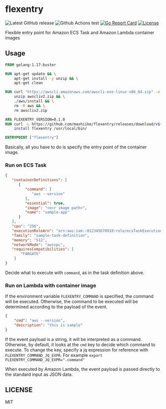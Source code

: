 # flexentry
![Latest GitHub release](https://img.shields.io/github/release/mashiike/flexentry.svg)
![Github Actions test](https://github.com/mashiike/flexentry/workflows/Test/badge.svg?branch=main)
[![Go Report Card](https://goreportcard.com/badge/mashiike/flexentry)](https://goreportcard.com/report/mashiike/flexentry) [![License](https://img.shields.io/badge/license-MIT-blue.svg)](https://github.com/mashiike/flexentry/blob/master/LICENSE)

Flexible entry point for Amazon ECS Task and Amazon Lambda container images

## Usage 

```Dockerfile
FROM golang:1.17-buster

RUN apt-get update && \
    apt-get install -y unzip && \
    apt-get clean

RUN curl "https://awscli.amazonaws.com/awscli-exe-linux-x86_64.zip" -o "awscliv2.zip" && \
    unzip awscliv2.zip && \
    ./aws/install && \
    rm -R aws && \
    rm awscliv2.zip

ARG FLEXENTRY_VERSION=0.1.0
RUN curl -L https://github.com/mashiike/flexentry/releases/download/v${FLEXENTRY_VERSION}/flexentry_${FLEXENTRY_VERSION}_linux_amd64.tar.gz | tar zxvf - && \
    install flexentry /usr/local/bin/

ENTRYPOINT ["flexentry"]
```

Basically, all you have to do is specify the entry point of the container image.

### Run on ECS Task

```json
{
   "containerDefinitions": [ 
      { 
         "command": [
            "aws --version"
         ],
         "essential": true,
         "image": "<ecr image path>",
         "name": "sample-app"
      }
   ],
   "cpu": "256",
   "executionRoleArn": "arn:aws:iam::012345678910:role/ecsTaskExecutionRole",
   "family": "sample-task-definition",
   "memory": "512",
   "networkMode": "awsvpc",
   "requiresCompatibilities": [ 
       "FARGATE" 
    ]
}
```

Decide what to execute with `command`, as in the task definition above.

### Run on Lambda with container image

If the environment variable `FLEXENTRY_COMMAND` is specified, the command will be executed.
Otherwise, the command to be executed will be determined according to the payload of the event.

```json
{
    "cmd": "aws --version",
    "description": "this is sample"
}
```

If the event payload is a string, it will be interpreted as a command.
Otherwise, by default, it looks at the `cmd` key to decide which command to execute.
To change the key, specify a jq expression for reference with `FLEXENTRY_COMMAND_JQ_EXPR`.
For example `export FLEXENTRY_COMMAND_JQ_EXPR=".command"` 

When executed by Amazon Lambda, the event payload is passed directly to the standard input as JSON data.

## LICENSE

MIT

